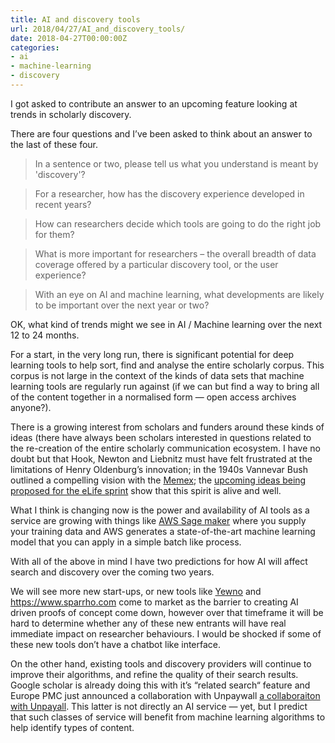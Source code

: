```yaml
---
title: AI and discovery tools
url: 2018/04/27/AI_and_discovery_tools/
date: 2018-04-27T00:00:00Z
categories:
- ai
- machine-learning
- discovery
---
```


I got asked to contribute an answer to an upcoming feature looking at trends in scholarly discovery. 

There are four questions and I’ve been asked to think about an answer to the last of these four. 

> In a sentence or two, please tell us what you understand is meant by 'discovery'?  

> For a researcher, how has the discovery experience developed in recent years?  

> How can researchers decide which tools are going to do the right job for them?  

> What is more important for researchers – the overall breadth of data coverage offered by a particular discovery tool, or the user experience?  

> With an eye on AI and machine learning, what developments are likely to be important over the next year or two?  

OK, what kind of trends might we see in AI / Machine learning over the next 12 to 24 months. 

For a start, in the very long run, there is significant potential for deep learning tools to help sort, find and analyse the entire scholarly corpus. This corpus is not large in the context of the kinds of data sets that machine learning tools are regularly run against (if we can but find a way to bring all of the content together in a normalised form — open access archives anyone?). 

There is a growing interest from scholars and funders around these kinds of ideas (there have always been scholars interested in questions related to the re-creation of the entire scholarly communication ecosystem. I have no doubt but that Hook, Newton and Liebnitz must have felt frustrated at the limitations of Henry Oldenburg’s innovation; in the 1940s Vannevar Bush outlined a compelling vision with the [Memex](https://en.wikipedia.org/wiki/Memex); the [upcoming ideas being proposed for the eLife sprint](https://docs.google.com/document/d/1OzTaZ75_LyER0MgMjJUw83503CpV4KvrYoDROV8TZfg/edit#)  show that this spirit is alive and well. 

What I think is changing now is the power and availability of AI tools as a service are growing with things like [AWS Sage maker](https://aws.amazon.com/sagemaker/) where you supply your training data and AWS generates a state-of-the-art machine learning model that you can apply in a simple batch like process. 

With all of the above in mind I have two predictions for how AI will affect search and discovery over the coming two years. 

We will see more new start-ups, or new tools like [Yewno](https://about.yewno.com) and https://www.sparrho.com come to market as the barrier to creating AI driven proofs of concept come down, however over that timeframe it will be hard to determine whether any of these new entrants will have real immediate impact on researcher behaviours. I would be shocked if some of these new tools don’t have a chatbot like interface. 

On the other hand, existing tools and discovery providers will continue to improve their algorithms, and refine the quality of their search results. Google scholar is already doing this with it’s “related search“ feature and Europe PMC just announced a collaboration with Unpaywall [a collaboraiton with Unpayall](http://blog.europepmc.org/2018/04/unlocking-open-europe-pmc-integrates.html). This latter is not directly an AI service — yet, but I predict that such classes of service will benefit from machine learning algorithms to help identify types of content. 



